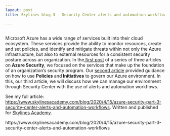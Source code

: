 ```yaml
---
layout: post
title: Skylines blog 3 - Security Center alerts and automation workflows

---
```


<!-- wp:image {"id":69,"sizeSlug":"large"} -->
<figure class="wp-block-image size-large"><img src="https://captainhyperscaler.files.wordpress.com/2019/10/afilliatebadgblue.jpg?w=900" alt="" class="wp-image-69"/></figure>
<!-- /wp:image -->

<!-- wp:paragraph -->
<p>Microsoft Azure has a wide range of services built into their cloud ecosystem. These services provide the ability to monitor resources, create and set policies, and identify and mitigate threats within not only the Azure infrastructure, but also to external resources for a consistent security posture across an organization. In the<a href="https://www.skylinesacademy.com/blog/2020/2/5/azure-security-part-1"> first post</a> of a series of three articles on <strong>Azure Security</strong>, we focused on the services that make up the foundation of an organization’s security program. Our <a href="https://www.skylinesacademy.com/blog/2020/3/3/azure-security-part-2-understanding-azure-policies">second article</a> provided guidance on how to use <strong>Policies</strong> and<strong> Initiatives</strong> to govern our Azure environment.  In this, our third article, we will discuss how we can manage our environment through Security Center with the use of alerts and automation workflows.</p>
<!-- /wp:paragraph -->

<!-- wp:paragraph -->
<p>See my full article: <a rel="noreferrer noopener" href="https://www.skylinesacademy.com/blog/2020/3/3/azure-security-part-2-understanding-azure-policies" target="_blank">https://www.skylinesacademy.com/blog/2020/4/15/azure-security-part-3-security-center-alerts-and-automation-workflows</a>. Written and published for <a rel="noreferrer noopener" href="https://courses.skylinesacademy.com/?affcode=180879_p1mljie2" target="_blank">Skylines Academy</a>.</p>
<!-- /wp:paragraph -->

<!-- wp:paragraph -->
<p>https://www.skylinesacademy.com/blog/2020/4/15/azure-security-part-3-security-center-alerts-and-automation-workflows</p>
<!-- /wp:paragraph -->